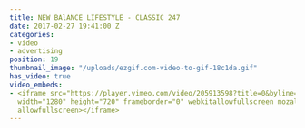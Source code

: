 ```yaml
---
title: NEW BAlANCE LIFESTYLE - CLASSIC 247
date: 2017-02-27 19:41:00 Z
categories:
- video
- advertising
position: 19
thumbnail_image: "/uploads/ezgif.com-video-to-gif-18c1da.gif"
has_video: true
video_embeds:
- <iframe src="https://player.vimeo.com/video/205913598?title=0&byline=0&portrait=0"
  width="1280" height="720" frameborder="0" webkitallowfullscreen mozallowfullscreen
  allowfullscreen></iframe>
---
```


